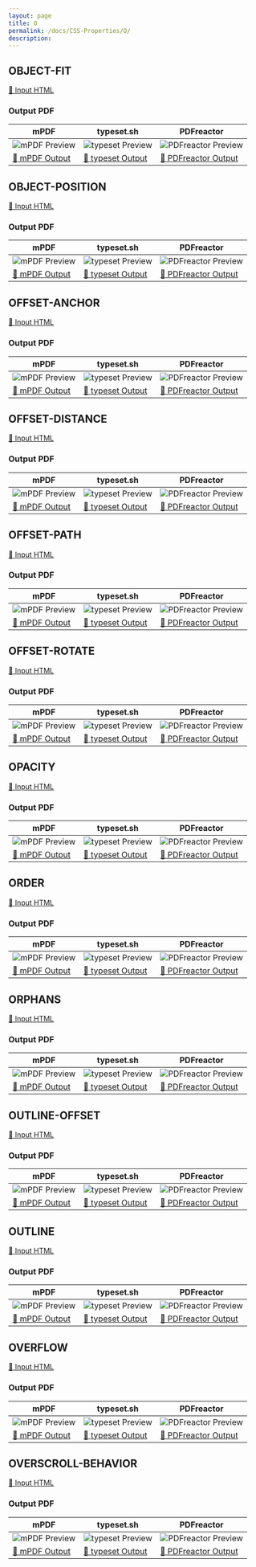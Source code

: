```yaml
---
layout: page
title: O
permalink: /docs/CSS-Properties/O/
description: 
---
```




## OBJECT-FIT

[📄 Input HTML](/html/CSS%20Properties/O/object-fit.html)

### Output PDF

| mPDF | typeset.sh | PDFreactor |
|---------|---------|---------|
| ![mPDF Preview](mpdf__html_CSS_Properties_O_object-fit.html.png) | ![typeset Preview](typeset__html_CSS_Properties_O_object-fit.html.png) | ![PDFreactor Preview](pdfreactor__html_CSS_Properties_O_object-fit.html.png) |
| [📕 mPDF Output](mpdf__html_CSS_Properties_O_object-fit.html.pdf) | [📕 typeset Output](typeset__html_CSS_Properties_O_object-fit.html.pdf) | [📕 PDFreactor Output](pdfreactor__html_CSS_Properties_O_object-fit.html.pdf) |

## OBJECT-POSITION

[📄 Input HTML](/html/CSS%20Properties/O/object-position.html)

### Output PDF

| mPDF | typeset.sh | PDFreactor |
|---------|---------|---------|
| ![mPDF Preview](mpdf__html_CSS_Properties_O_object-position.html.png) | ![typeset Preview](typeset__html_CSS_Properties_O_object-position.html.png) | ![PDFreactor Preview](pdfreactor__html_CSS_Properties_O_object-position.html.png) |
| [📕 mPDF Output](mpdf__html_CSS_Properties_O_object-position.html.pdf) | [📕 typeset Output](typeset__html_CSS_Properties_O_object-position.html.pdf) | [📕 PDFreactor Output](pdfreactor__html_CSS_Properties_O_object-position.html.pdf) |

## OFFSET-ANCHOR

[📄 Input HTML](/html/CSS%20Properties/O/offset-anchor.html)

### Output PDF

| mPDF | typeset.sh | PDFreactor |
|---------|---------|---------|
| ![mPDF Preview](mpdf__html_CSS_Properties_O_offset-anchor.html.png) | ![typeset Preview](typeset__html_CSS_Properties_O_offset-anchor.html.png) | ![PDFreactor Preview](pdfreactor__html_CSS_Properties_O_offset-anchor.html.png) |
| [📕 mPDF Output](mpdf__html_CSS_Properties_O_offset-anchor.html.pdf) | [📕 typeset Output](typeset__html_CSS_Properties_O_offset-anchor.html.pdf) | [📕 PDFreactor Output](pdfreactor__html_CSS_Properties_O_offset-anchor.html.pdf) |

## OFFSET-DISTANCE

[📄 Input HTML](/html/CSS%20Properties/O/offset-distance.html)

### Output PDF

| mPDF | typeset.sh | PDFreactor |
|---------|---------|---------|
| ![mPDF Preview](mpdf__html_CSS_Properties_O_offset-distance.html.png) | ![typeset Preview](typeset__html_CSS_Properties_O_offset-distance.html.png) | ![PDFreactor Preview](pdfreactor__html_CSS_Properties_O_offset-distance.html.png) |
| [📕 mPDF Output](mpdf__html_CSS_Properties_O_offset-distance.html.pdf) | [📕 typeset Output](typeset__html_CSS_Properties_O_offset-distance.html.pdf) | [📕 PDFreactor Output](pdfreactor__html_CSS_Properties_O_offset-distance.html.pdf) |

## OFFSET-PATH

[📄 Input HTML](/html/CSS%20Properties/O/offset-path.html)

### Output PDF

| mPDF | typeset.sh | PDFreactor |
|---------|---------|---------|
| ![mPDF Preview](mpdf__html_CSS_Properties_O_offset-path.html.png) | ![typeset Preview](typeset__html_CSS_Properties_O_offset-path.html.png) | ![PDFreactor Preview](pdfreactor__html_CSS_Properties_O_offset-path.html.png) |
| [📕 mPDF Output](mpdf__html_CSS_Properties_O_offset-path.html.pdf) | [📕 typeset Output](typeset__html_CSS_Properties_O_offset-path.html.pdf) | [📕 PDFreactor Output](pdfreactor__html_CSS_Properties_O_offset-path.html.pdf) |

## OFFSET-ROTATE

[📄 Input HTML](/html/CSS%20Properties/O/offset-rotate.html)

### Output PDF

| mPDF | typeset.sh | PDFreactor |
|---------|---------|---------|
| ![mPDF Preview](mpdf__html_CSS_Properties_O_offset-rotate.html.png) | ![typeset Preview](typeset__html_CSS_Properties_O_offset-rotate.html.png) | ![PDFreactor Preview](pdfreactor__html_CSS_Properties_O_offset-rotate.html.png) |
| [📕 mPDF Output](mpdf__html_CSS_Properties_O_offset-rotate.html.pdf) | [📕 typeset Output](typeset__html_CSS_Properties_O_offset-rotate.html.pdf) | [📕 PDFreactor Output](pdfreactor__html_CSS_Properties_O_offset-rotate.html.pdf) |

## OPACITY

[📄 Input HTML](/html/CSS%20Properties/O/opacity.html)

### Output PDF

| mPDF | typeset.sh | PDFreactor |
|---------|---------|---------|
| ![mPDF Preview](mpdf__html_CSS_Properties_O_opacity.html.png) | ![typeset Preview](typeset__html_CSS_Properties_O_opacity.html.png) | ![PDFreactor Preview](pdfreactor__html_CSS_Properties_O_opacity.html.png) |
| [📕 mPDF Output](mpdf__html_CSS_Properties_O_opacity.html.pdf) | [📕 typeset Output](typeset__html_CSS_Properties_O_opacity.html.pdf) | [📕 PDFreactor Output](pdfreactor__html_CSS_Properties_O_opacity.html.pdf) |

## ORDER

[📄 Input HTML](/html/CSS%20Properties/O/order.html)

### Output PDF

| mPDF | typeset.sh | PDFreactor |
|---------|---------|---------|
| ![mPDF Preview](mpdf__html_CSS_Properties_O_order.html.png) | ![typeset Preview](typeset__html_CSS_Properties_O_order.html.png) | ![PDFreactor Preview](pdfreactor__html_CSS_Properties_O_order.html.png) |
| [📕 mPDF Output](mpdf__html_CSS_Properties_O_order.html.pdf) | [📕 typeset Output](typeset__html_CSS_Properties_O_order.html.pdf) | [📕 PDFreactor Output](pdfreactor__html_CSS_Properties_O_order.html.pdf) |

## ORPHANS

[📄 Input HTML](/html/CSS%20Properties/O/orphans.html)

### Output PDF

| mPDF | typeset.sh | PDFreactor |
|---------|---------|---------|
| ![mPDF Preview](mpdf__html_CSS_Properties_O_orphans.html.png) | ![typeset Preview](typeset__html_CSS_Properties_O_orphans.html.png) | ![PDFreactor Preview](pdfreactor__html_CSS_Properties_O_orphans.html.png) |
| [📕 mPDF Output](mpdf__html_CSS_Properties_O_orphans.html.pdf) | [📕 typeset Output](typeset__html_CSS_Properties_O_orphans.html.pdf) | [📕 PDFreactor Output](pdfreactor__html_CSS_Properties_O_orphans.html.pdf) |

## OUTLINE-OFFSET

[📄 Input HTML](/html/CSS%20Properties/O/outline-offset.html)

### Output PDF

| mPDF | typeset.sh | PDFreactor |
|---------|---------|---------|
| ![mPDF Preview](mpdf__html_CSS_Properties_O_outline-offset.html.png) | ![typeset Preview](typeset__html_CSS_Properties_O_outline-offset.html.png) | ![PDFreactor Preview](pdfreactor__html_CSS_Properties_O_outline-offset.html.png) |
| [📕 mPDF Output](mpdf__html_CSS_Properties_O_outline-offset.html.pdf) | [📕 typeset Output](typeset__html_CSS_Properties_O_outline-offset.html.pdf) | [📕 PDFreactor Output](pdfreactor__html_CSS_Properties_O_outline-offset.html.pdf) |

## OUTLINE

[📄 Input HTML](/html/CSS%20Properties/O/outline.html)

### Output PDF

| mPDF | typeset.sh | PDFreactor |
|---------|---------|---------|
| ![mPDF Preview](mpdf__html_CSS_Properties_O_outline.html.png) | ![typeset Preview](typeset__html_CSS_Properties_O_outline.html.png) | ![PDFreactor Preview](pdfreactor__html_CSS_Properties_O_outline.html.png) |
| [📕 mPDF Output](mpdf__html_CSS_Properties_O_outline.html.pdf) | [📕 typeset Output](typeset__html_CSS_Properties_O_outline.html.pdf) | [📕 PDFreactor Output](pdfreactor__html_CSS_Properties_O_outline.html.pdf) |

## OVERFLOW

[📄 Input HTML](/html/CSS%20Properties/O/overflow.html)

### Output PDF

| mPDF | typeset.sh | PDFreactor |
|---------|---------|---------|
| ![mPDF Preview](mpdf__html_CSS_Properties_O_overflow.html.png) | ![typeset Preview](typeset__html_CSS_Properties_O_overflow.html.png) | ![PDFreactor Preview](pdfreactor__html_CSS_Properties_O_overflow.html.png) |
| [📕 mPDF Output](mpdf__html_CSS_Properties_O_overflow.html.pdf) | [📕 typeset Output](typeset__html_CSS_Properties_O_overflow.html.pdf) | [📕 PDFreactor Output](pdfreactor__html_CSS_Properties_O_overflow.html.pdf) |

## OVERSCROLL-BEHAVIOR

[📄 Input HTML](/html/CSS%20Properties/O/overscroll-behavior.html)

### Output PDF

| mPDF | typeset.sh | PDFreactor |
|---------|---------|---------|
| ![mPDF Preview](mpdf__html_CSS_Properties_O_overscroll-behavior.html.png) | ![typeset Preview](typeset__html_CSS_Properties_O_overscroll-behavior.html.png) | ![PDFreactor Preview](pdfreactor__html_CSS_Properties_O_overscroll-behavior.html.png) |
| [📕 mPDF Output](mpdf__html_CSS_Properties_O_overscroll-behavior.html.pdf) | [📕 typeset Output](typeset__html_CSS_Properties_O_overscroll-behavior.html.pdf) | [📕 PDFreactor Output](pdfreactor__html_CSS_Properties_O_overscroll-behavior.html.pdf) |


